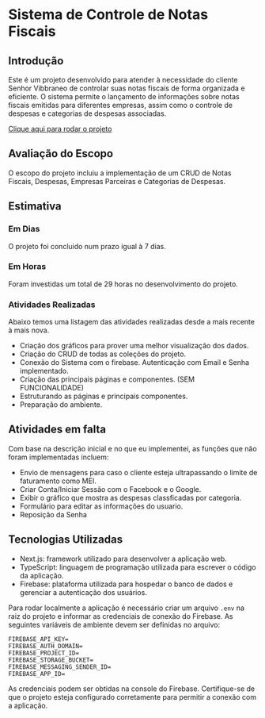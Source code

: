# Sistema de Controle de Notas Fiscais

## Introdução

Este é um projeto desenvolvido para atender à necessidade do cliente Senhor Vibbraneo de controlar suas notas fiscais de forma organizada e eficiente. O sistema permite o lançamento de informações sobre notas fiscais emitidas para diferentes empresas, assim como o controle de despesas e categorias de despesas associadas.

<a href="https://control-of-invoices-franciscofetapi.vercel.app/">Clique aqui para rodar o projeto</a>
## Avaliação do Escopo

O escopo do projeto incluiu a implementação de um CRUD de Notas Fiscais, Despesas, Empresas Parceiras e Categorias de Despesas.

## Estimativa

### Em Dias
O projeto foi concluido num prazo igual à 7 dias. 

### Em Horas
Foram investidas um total de 29 horas no desenvolvimento do projeto.

### Atividades Realizadas
Abaixo temos uma listagem das atividades realizadas desde a mais recente à mais nova.

- Criação dos gráficos para prover uma melhor visualização dos dados.
- Criação do CRUD de todas as coleções do projeto.
- Conexão do Sistema com o firebase. Autenticação com Email e Senha implementado.
- Criação das principais páginas e componentes. (SEM FUNCIONALIDADE)
- Estruturando as páginas e principais componentes.
- Preparação do ambiente.

## Atividades em falta

Com base na descrição inicial e no que eu implementei, as funções que não foram implementadas incluem:

- Envio de mensagens para caso o cliente esteja ultrapassando o limite de faturamento como MEI.
- Criar Conta/Iniciar Sessão com o Facebook e o Google.
- Exibir o gráfico que mostra as despesas classficadas por categoria.
- Formulário para editar as informações do usuario.
- Reposição da Senha

## Tecnologias Utilizadas

- Next.js: framework utilizado para desenvolver a aplicação web.
- TypeScript: linguagem de programação utilizada para escrever o código da aplicação.
- Firebase: plataforma utilizada para hospedar o banco de dados e gerenciar a autenticação dos usuários.

Para rodar localmente a aplicação é necessário criar um arquivo `.env` na raiz do projeto e informar as credenciais de conexão do Firebase. As seguintes variáveis de ambiente devem ser definidas no arquivo:

```
FIREBASE_API_KEY=
FIREBASE_AUTH_DOMAIN=
FIREBASE_PROJECT_ID=
FIREBASE_STORAGE_BUCKET=
FIREBASE_MESSAGING_SENDER_ID=
FIREBASE_APP_ID=
```
As credenciais podem ser obtidas na console do Firebase. Certifique-se de que o projeto esteja configurado corretamente para permitir a conexão com a aplicação.
